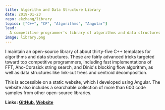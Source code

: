 ```yaml
---
title: Algorithm and Data Structure Library
date: 2019-01-23
repo: ekzhang/library
topics: ["C++", "CP", "Algorithms", "Angular"]
lead:
  A competitive programmer's library of algorithms and data structures in C++.
image: library.png
---
```


I maintain an open-source library of about thirty-five C++ templates for
algorithms and data structures. These are fairly advanced tricks targeted toward
top competitive programmers, including fast implementations of FFT, Aho-Corasick
string search, and Dinic's blocking flow algorithm, as well as data structures
like link-cut trees and centroid decomposition.

This is accessible on a static website, which I developed using Angular. The
website also includes a searchable collection of more than 600 code samples from
other open-source libraries.

**Links: [GitHub](https://github.com/ekzhang/library),
[Website](https://ekzlib.netlify.app/)**
